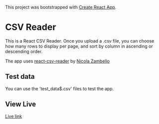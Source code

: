This project was bootstrapped with [Create React App](https://github.com/facebook/create-react-app).

# CSV Reader

This is a React CSV Reader. Once you upload a .csv file, you can choose how many rows to display per page, and sort by column in ascending or descending order.

The app uses [react-csv-reader](https://norazheng.github.io/react-csv-reader/) by [Nicola Zambello](https://github.com/nzambello)

## Test data

You can use the 'test_data\$.csv' files to test the app.

## View Live

[Live link](https://norazheng.github.io/react-csv-reader/)
